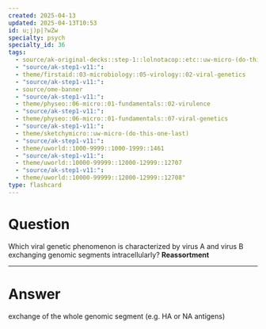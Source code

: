 ```yaml
---
created: 2025-04-13
updated: 2025-04-13T10:53
id: u;j)p|?wZw
specialty: psych
specialty_id: 36
tags:
  - source/ak-original-decks::step-1::lolnotacop::etc::uw-micro-(do-this-one-last)
  - "source/ak-step1-v11:": 
  - theme/firstaid::03-microbiology::05-virology::02-viral-genetics
  - "source/ak-step1-v11:": 
  - source/ome-banner
  - "source/ak-step1-v11:": 
  - theme/physeo::06-micro::01-fundamentals::02-virulence
  - "source/ak-step1-v11:": 
  - theme/physeo::06-micro::01-fundamentals::07-viral-genetics
  - "source/ak-step1-v11:": 
  - theme/sketchymicro::uw-micro-(do-this-one-last)
  - "source/ak-step1-v11:": 
  - theme/uworld::1000-9999::1000-1999::1461
  - "source/ak-step1-v11:": 
  - theme/uworld::10000-99999::12000-12999::12707
  - "source/ak-step1-v11:": 
  - theme/uworld::10000-99999::12000-12999::12708"
type: flashcard
---
```


# Question
Which viral genetic phenomenon is characterized by virus A and virus B exchanging genomic segments intracellularly?   **Reassortment**

---

# Answer
exchange of the whole genomic segment (e.g. HA or NA antigens)